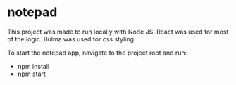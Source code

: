 # notepad
This project was made to run locally with Node JS.
React was used for most of the logic.
Bulma was used for css styling.

To start the notepad app, navigate to the project root and run:
- npm install
- npm start

